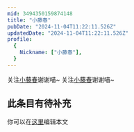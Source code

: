 ```yaml
---
mid: 3494350159874148
title: "小藤春"
pubDate: "2024-11-04T11:22:11.526Z"
updatedDate: "2024-11-04T11:22:11.526Z"
profile:
  {
    Nickname: ["小藤春"],
  }
---
```


关注[小藤春](https://space.bilibili.com/3494350159874148)谢谢喵~ 关注[小藤春](https://space.bilibili.com/3494350159874148)谢谢喵~

## 此条目有待补充
你可以在[这里](https://github.com/Yuhanawa/VTuber.ICU-Content/edit/master/v/小藤春/index.md)编辑本文
